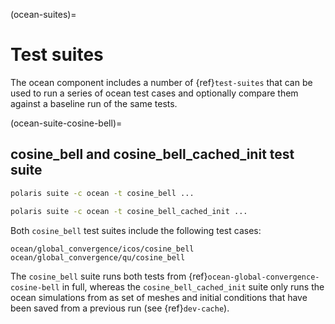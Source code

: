 (ocean-suites)=

# Test suites

The ocean component includes a number of {ref}`test-suites` that can be used to
run a series of ocean test cases and optionally compare them against a baseline
run of the same tests.

(ocean-suite-cosine-bell)=

## cosine_bell and cosine_bell_cached_init test suite

```bash
polaris suite -c ocean -t cosine_bell ...
```

```bash
polaris suite -c ocean -t cosine_bell_cached_init ...
```

Both `cosine_bell` test suites include the following test cases:

```none
ocean/global_convergence/icos/cosine_bell
ocean/global_convergence/qu/cosine_bell
```

The `cosine_bell` suite runs both tests from 
{ref}`ocean-global-convergence-cosine-bell` in full, whereas the
`cosine_bell_cached_init` suite only runs the ocean simulations from as set
of meshes and initial conditions that have been saved from a previous run
(see {ref}`dev-cache`).
